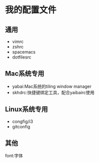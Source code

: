 # 我的配置文件

## 通用
- vimrc
- zshrc
- spacemacs
- dotfilesrc

## Mac系统专用
- yabai:Mac系统的tiling window manager
- skhdrc:快捷键绑定工具，配合yaibairc使用

## Linux系统专用
- congfig/i3
- gitconfig

## 其他
font:字体

